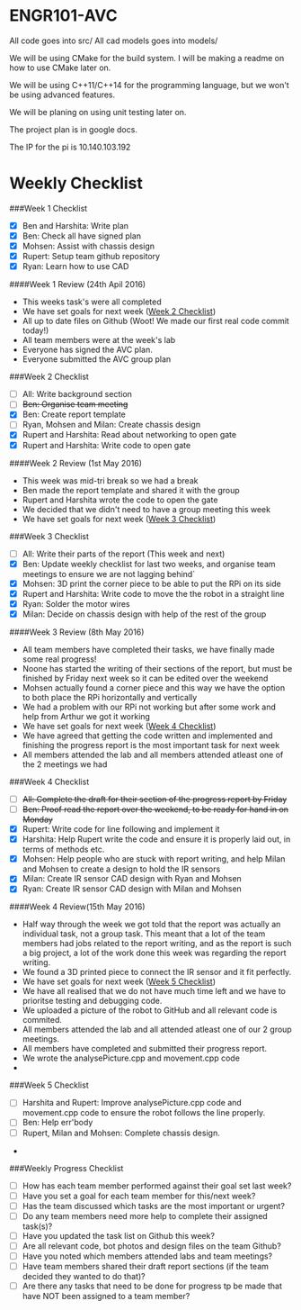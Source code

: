 # ENGR101-AVC

All code goes into src/
All cad models goes into models/

We will be using CMake for the build system.
I will be making a readme on how to use CMake later on.

We will be using C++11/C++14 for the programming language, but we won't be using advanced features.

We will be planing on using unit testing later on.

The project plan is in google docs.

The IP for the pi is 10.140.103.192

<h1>Weekly Checklist</h1>

###Week 1 Checklist
- [x] Ben and Harshita: Write plan 
- [x] Ben: Check all have signed plan 
- [x] Mohsen: Assist with chassis design
- [x] Rupert: Setup team github repository
- [x] Ryan: Learn how to use CAD

####Week 1 Review (24th Apil 2016)
* This weeks task's were all completed
* We have set goals for next week ([Week 2 Checklist](#week-2-checklist))
* All up to date files on Github (Woot! We made our first real code commit today!)
* All team members were at the week's lab
* Everyone has signed the AVC plan.
* Everyone submitted the AVC group plan

###Week 2 Checklist
- [ ] All: Write background section
- [ ] ~~Ben: Organise team meeting~~
- [x] Ben: Create report template
- [ ] Ryan, Mohsen and Milan: Create chassis design
- [x] Rupert and Harshita: Read about networking to open gate
- [x] Rupert and Harshita: Write code to open gate

####Week 2 Review (1st May 2016)
* This week was mid-tri break so we had a break
* Ben made the report template and shared it with the group
* Rupert and Harshita wrote the code to open the gate
* We decided that we didn't need to have a group meeting this week
* We have set goals for next week ([Week 3 Checklist](#week-3-checklist))

###Week 3 Checklist
- [ ] All: Write their parts of the report (This week and next)
- [x] Ben: Update weekly checklist for last two weeks, and organise team meetings to ensure we are not lagging behind`
- [x] Mohsen: 3D print the corner piece to be able to put the RPi on its side
- [x] Rupert and Harshita: Write code to move the the robot in a straight line
- [x] Ryan: Solder the motor wires
- [x] Milan: Decide on chassis design with help of the rest of the group

####Week 3 Review (8th May 2016)
* All team members have completed their tasks, we have finally made some real progress!
* Noone has started the writing of their sections of the report, but must be finished by Friday next week so it can be edited over the weekend
* Mohsen actually found a corner piece and this way we have the option to both place the RPi horizontally and vertically
* We had a problem with our RPi not working but after some work and help from Arthur we got it working
* We have set goals for next week ([Week 4 Checklist](#week-4-checklist))
* We have agreed that getting the code written and implemented and finishing the progress report is the most important task for next week
* All members attended the lab and all members attended atleast one of the 2 meetings we had

###Week 4 Checklist
- [ ] ~~All: Complete the draft for their section of the progress report by Friday~~
- [ ] ~~Ben: Proof read the report over the weekend, to be ready for hand in on Monday~~
- [x] Rupert: Write code for line following and implement it
- [x] Harshita: Help Rupert write the code and ensure it is properly laid out, in terms of methods etc.
- [x] Mohsen: Help people who are stuck with report writing, and help Milan and Mohsen to create a design to hold the IR sensors
- [x] Milan: Create IR sensor CAD design with Ryan and Mohsen
- [x] Ryan: Create IR sensor CAD design with Milan and Mohsen

####Week 4 Review(15th May 2016)
* Half way through the week we got told that the report was actually an individual task, not a group task. This meant that a lot of the team members had jobs related to the report writing, and as the report is such a big project, a lot of the work done this week was regarding the report writing.
* We found a 3D printed piece to connect the IR sensor and it fit perfectly. 
* We have set goals for next week ([Week 5 Checklist](#week-5-checklist))
* We have all realised that we do not have much time left and we have to prioritse testing and debugging code.
* We uploaded a picture of the robot to GitHub and all relevant code is commited.
* All members attended the lab and all attended atleast one of our 2 group meetings.
* All members have completed and submitted their progress report.
* We wrote the analysePicture.cpp and movement.cpp code
* 

###Week 5 Checklist
- [ ] Harshita and Rupert: Improve analysePicture.cpp code and movement.cpp code to ensure the robot follows the line properly.
- [ ] Ben: Help err'body
- [ ] Rupert, Milan and Mohsen: Complete chassis design.
- 

###Weekly Progress Checklist
- [ ] How has each team member performed against their goal set last week?
- [ ] Have you set a goal for each team member for this/next week?
- [ ] Has the team discussed which tasks are the most important or urgent?
- [ ] Do any team members need more help to complete their assigned task(s)?
- [ ] Have you updated the task list on Github this week?
- [ ] Are all relevant code, bot photos and design files on the team Github?
- [ ] Have you noted which members attended labs and team meetings?
- [ ] Have team members shared their draft report sections (if the team decided they wanted to do that)?
- [ ] Are there any tasks that need to be done for progress tp be made that have NOT been assigned to a team member?
